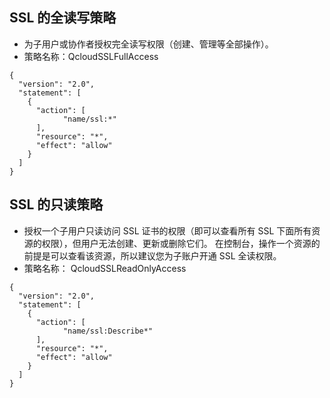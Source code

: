 ## SSL 的全读写策略
- 为子用户或协作者授权完全读写权限（创建、管理等全部操作）。
- 策略名称：QcloudSSLFullAccess
```
{
  "version": "2.0",
  "statement": [
    {
      "action": [
            "name/ssl:*"
      ],
      "resource": "*",
      "effect": "allow"
    }
  ]
}
```

## SSL 的只读策略
- 授权一个子用户只读访问 SSL 证书的权限（即可以查看所有 SSL 下面所有资源的权限），但用户无法创建、更新或删除它们。 在控制台，操作一个资源的前提是可以查看该资源，所以建议您为子账户开通 SSL 全读权限。
- 策略名称： QcloudSSLReadOnlyAccess
```
{
  "version": "2.0",
  "statement": [
    {
      "action": [
            "name/ssl:Describe*"
      ],
      "resource": "*",
      "effect": "allow"
    }
  ]
}
```

